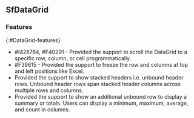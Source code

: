 ## SfDataGrid

### Features
{:#DataGrid-features}

* \#I428784, \#F40291 - Provided the support to scroll the DataGrid to a specific row, column, or cell programmatically.
* \#F39615 - Provided the support to freeze the row and columns at top and left positions like Excel.
* Provided the support to show stacked headers i.e. unbound header rows. Unbound header rows span stacked header columns across multiple rows and columns.
* Provided the support to show an additional unbound row to display a summary or totals. Users can display a minimum, maximum, average, and count in columns.

